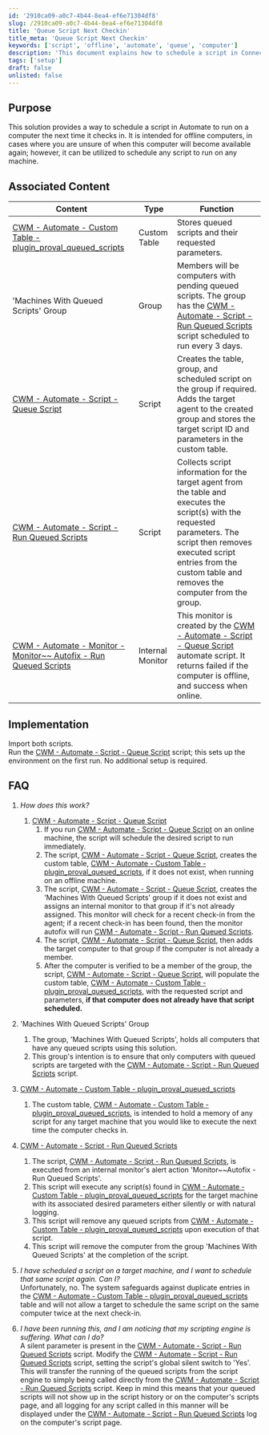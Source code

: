 ```yaml
---
id: '2910ca09-a0c7-4b44-8ea4-ef6e71304df8'
slug: /2910ca09-a0c7-4b44-8ea4-ef6e71304df8
title: 'Queue Script Next Checkin'
title_meta: 'Queue Script Next Checkin'
keywords: ['script', 'offline', 'automate', 'queue', 'computer']
description: 'This document explains how to schedule a script in ConnectWise Automate to run on a computer the next time it checks in, specifically targeting offline machines. It covers the implementation process, associated content, and answers to frequently asked questions regarding the script queueing process.'
tags: ['setup']
draft: false
unlisted: false
---
```


## Purpose

This solution provides a way to schedule a script in Automate to run on a computer the next time it checks in. It is intended for offline computers, in cases where you are unsure of when this computer will become available again; however, it can be utilized to schedule any script to run on any machine.

## Associated Content

| Content                                                                                             | Type          | Function                                                                                                                         |
|-----------------------------------------------------------------------------------------------------|---------------|----------------------------------------------------------------------------------------------------------------------------------|
| [CWM - Automate - Custom Table - plugin_proval_queued_scripts](/docs/a20befa8-ecca-4cf9-9d18-c4140f87aafc) | Custom Table  | Stores queued scripts and their requested parameters.                                                                           |
| 'Machines With Queued Scripts' Group                                                              | Group         | Members will be computers with pending queued scripts. The group has the [CWM - Automate - Script - Run Queued Scripts](/docs/f60f4501-a2ea-43f0-87ee-99fc8ee15031) script scheduled to run every 3 days. |
| [CWM - Automate - Script - Queue Script](/docs/c96624e1-038a-45ca-a6d0-645a629af721)          | Script        | Creates the table, group, and scheduled script on the group if required. Adds the target agent to the created group and stores the target script ID and parameters in the custom table. |
| [CWM - Automate - Script - Run Queued Scripts](/docs/f60f4501-a2ea-43f0-87ee-99fc8ee15031)   | Script        | Collects script information for the target agent from the table and executes the script(s) with the requested parameters. The script then removes executed script entries from the custom table and removes the computer from the group. |
| [CWM - Automate - Monitor - Monitor~~ Autofix - Run Queued Scripts](/docs/41b393a9-cb59-4418-8536-9fe911cb4c9d) | Internal Monitor | This monitor is created by the [CWM - Automate - Script - Queue Script](/docs/c96624e1-038a-45ca-a6d0-645a629af721) automate script. It returns failed if the computer is offline, and success when online. |

## Implementation

Import both scripts.  
Run the [CWM - Automate - Script - Queue Script](/docs/c96624e1-038a-45ca-a6d0-645a629af721) script; this sets up the environment on the first run. No additional setup is required.

## FAQ

1. *How does this work?*
   1. [CWM - Automate - Script - Queue Script](/docs/c96624e1-038a-45ca-a6d0-645a629af721)
      1. If you run [CWM - Automate - Script - Queue Script](/docs/c96624e1-038a-45ca-a6d0-645a629af721) on an online machine, the script will schedule the desired script to run immediately.
      2. The script, [CWM - Automate - Script - Queue Script](/docs/c96624e1-038a-45ca-a6d0-645a629af721), creates the custom table, [CWM - Automate - Custom Table - plugin_proval_queued_scripts](/docs/a20befa8-ecca-4cf9-9d18-c4140f87aafc), if it does not exist, when running on an offline machine.
      3. The script, [CWM - Automate - Script - Queue Script](/docs/c96624e1-038a-45ca-a6d0-645a629af721), creates the 'Machines With Queued Scripts' group if it does not exist and assigns an internal monitor to that group if it's not already assigned. This monitor will check for a recent check-in from the agent; if a recent check-in has been found, then the monitor autofix will run [CWM - Automate - Script - Run Queued Scripts](/docs/f60f4501-a2ea-43f0-87ee-99fc8ee15031).
      4. The script, [CWM - Automate - Script - Queue Script](/docs/c96624e1-038a-45ca-a6d0-645a629af721), then adds the target computer to that group if the computer is not already a member.
      5. After the computer is verified to be a member of the group, the script, [CWM - Automate - Script - Queue Script](/docs/c96624e1-038a-45ca-a6d0-645a629af721), will populate the custom table, [CWM - Automate - Custom Table - plugin_proval_queued_scripts](/docs/a20befa8-ecca-4cf9-9d18-c4140f87aafc), with the requested script and parameters, **if that computer does not already have that script scheduled.**

2. 'Machines With Queued Scripts' Group
   1. The group, 'Machines With Queued Scripts', holds all computers that have any queued scripts using this solution.
   2. This group's intention is to ensure that only computers with queued scripts are targeted with the [CWM - Automate - Script - Run Queued Scripts](/docs/f60f4501-a2ea-43f0-87ee-99fc8ee15031) script.

3. [CWM - Automate - Custom Table - plugin_proval_queued_scripts](/docs/a20befa8-ecca-4cf9-9d18-c4140f87aafc)
   1. The custom table, [CWM - Automate - Custom Table - plugin_proval_queued_scripts](/docs/a20befa8-ecca-4cf9-9d18-c4140f87aafc), is intended to hold a memory of any script for any target machine that you would like to execute the next time the computer checks in.

4. [CWM - Automate - Script - Run Queued Scripts](/docs/f60f4501-a2ea-43f0-87ee-99fc8ee15031)
   1. The script, [CWM - Automate - Script - Run Queued Scripts](/docs/f60f4501-a2ea-43f0-87ee-99fc8ee15031), is executed from an internal monitor's alert action 'Monitor~~Autofix - Run Queued Scripts'.
   2. This script will execute any script(s) found in [CWM - Automate - Custom Table - plugin_proval_queued_scripts](/docs/a20befa8-ecca-4cf9-9d18-c4140f87aafc) for the target machine with its associated desired parameters either silently or with natural logging.
   3. This script will remove any queued scripts from [CWM - Automate - Custom Table - plugin_proval_queued_scripts](/docs/a20befa8-ecca-4cf9-9d18-c4140f87aafc) upon execution of that script.
   4. This script will remove the computer from the group 'Machines With Queued Scripts' at the completion of the script.

5. *I have scheduled a script on a target machine, and I want to schedule that same script again. Can I?*  
   Unfortunately, no. The system safeguards against duplicate entries in the [CWM - Automate - Custom Table - plugin_proval_queued_scripts](/docs/a20befa8-ecca-4cf9-9d18-c4140f87aafc) table and will not allow a target to schedule the same script on the same computer twice at the next check-in.

6. *I have been running this, and I am noticing that my scripting engine is suffering. What can I do?*  
   A silent parameter is present in the [CWM - Automate - Script - Run Queued Scripts](/docs/f60f4501-a2ea-43f0-87ee-99fc8ee15031) script. Modify the [CWM - Automate - Script - Run Queued Scripts](/docs/f60f4501-a2ea-43f0-87ee-99fc8ee15031) script, setting the script's global silent switch to 'Yes'. This will transfer the running of the queued scripts from the script engine to simply being called directly from the [CWM - Automate - Script - Run Queued Scripts](/docs/f60f4501-a2ea-43f0-87ee-99fc8ee15031) script. Keep in mind this means that your queued scripts will not show up in the script history or on the computer's scripts page, and all logging for any script called in this manner will be displayed under the [CWM - Automate - Script - Run Queued Scripts](/docs/f60f4501-a2ea-43f0-87ee-99fc8ee15031) log on the computer's script page.


